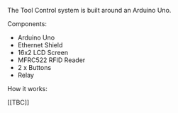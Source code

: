 The Tool Control system is built around an Arduino Uno.

Components:
* Arduino Uno
* Ethernet Shield
* 16x2 LCD Screen
* MFRC522 RFID Reader
* 2 x Buttons
* Relay

How it works:

[[TBC]]